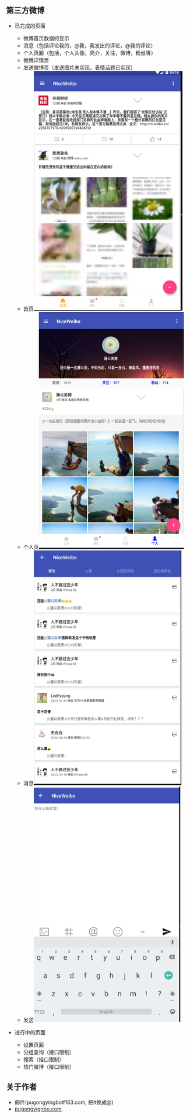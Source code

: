 
## 第三方微博
*  已完成的页面
    * 微博首页数据的显示
    * 消息（包括评论我的，@我，我发出的评论，@我的评论）  
    * 个人页面（包括，个人头像，简介，关注，微博，粉丝等）
    * 微博详情页
    * 发送微博页（发送图片未实现，表情话题已实现）
    * 首页![image](https://github.com/pugongyingbo/NiceWeibo/raw/master/screenshot/home.png)
    * 个人页![image](https://github.com/pugongyingbo/NiceWeibo/raw/master/screenshot/profile.png)
    * 消息![image](https://github.com/pugongyingbo/NiceWeibo/raw/master/screenshot/comment.png)
    * 发送![image](https://github.com/pugongyingbo/NiceWeibo/raw/master/screenshot/send.png)
* 进行中的页面
    

    * 设置页面
    * 分组查询（接口限制）
    * 搜索（接口限制）
    * 热门微博（接口限制）



## 关于作者
* 邮件(pugongyingbo#163.com, 把#换成@)
*  [pugongyignbo.com](http://www.pugongyingbo.com/) 
